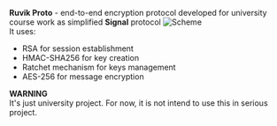 **Ruvik Proto** - end-to-end encryption protocol developed for university course work as simplified **Signal** protocol
![Scheme]()
<br>It uses:
+ RSA for session establishment
+ HMAC-SHA256 for key creation
+ Ratchet mechanism for keys management
+ AES-256 for message encryption

**WARNING**
<br>It's just university project. For now, it is not intend to use this in serious project.
